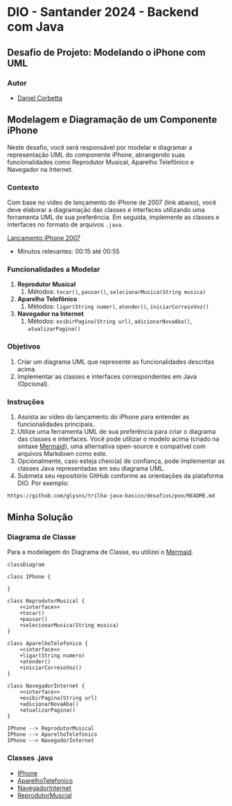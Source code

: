# DIO - Santander 2024 - Backend com Java

## Desafio de Projeto: Modelando o iPhone com UML

### Autor
- [Daniel Corbetta](https://github.com/danielcorbetta)

## Modelagem e Diagramação de um Componente iPhone

Neste desafio, você será responsável por modelar e diagramar a representação UML do componente iPhone, abrangendo suas funcionalidades como Reprodutor Musical, Aparelho Telefônico e Navegador na Internet.

### Contexto

Com base no vídeo de lançamento do iPhone de 2007 (link abaixo), você deve elaborar a diagramação das classes e interfaces utilizando uma ferramenta UML de sua preferência. Em seguida, implemente as classes e interfaces no formato de arquivos `.java`.

[Lançamento iPhone 2007](https://www.youtube.com/watch?v=9ou608QQRq8)

- Minutos relevantes: 00:15 até 00:55
  
### Funcionalidades a Modelar

1. **Reprodutor Musical**
   1. Métodos: `tocar()`, `pausar()`, `selecionarMusica(String musica)`
2. **Aparelho Telefônico**
   1. Métodos: `ligar(String numer)`, `atender()`, `iniciarCorreioVoz()`
3. **Navegador na Internet**
   1. Métodos: `exibirPagina(String url)`, `adicionarNovaAba()`, `atualizarPagina()`

### Objetivos
1. Criar um diagrama UML que represente as funcionalidades descritas acima.
2. Implementar as classes e interfaces correspondentes em Java (Opcional).

### Instruções
1. Assista ao vídeo do lançamento do iPhone para entender as funcionalidades principais.
2. Utilize uma ferramenta UML de sua preferência para criar o diagrama das classes e interfaces. Você pode utilizar o modelo acima (criado na sintaxe [Mermaid](https://mermaid.js.org/)), uma alternativa open-source e compatível com arquivos Markdown como este.
3. Opcionalmente, caso esteja cheio(a) de confiança, pode implementar as classes Java representadas em seu diagrama UML.
4. Submeta seu repositório GitHub conforme as orientações da plataforma DIO. Por exemplo:
```md
https://github.com/glysns/trilha-java-basico/desafios/poo/README.md
```

## Minha Solução
### Diagrama de Classe

Para a modelagem do Diagrama de Classe, eu utilizei o [Mermaid](https://mermaid.js.org/).

```mermaid
classDiagram

class IPhone {
    
}

class ReprodutorMusical {
    <<interface>>
    +tocar() 
    +pausar() 
    +selecionarMusica(String musica)
}

class AparelhoTelefonico {
    <<interface>>
    +ligar(String numero)
    +atender()
    +iniciarCorreioVoz()
}

class NavegadorInternet {
    <<interface>>
    +exibirPagina(String url)
    +adicionarNovaAba()
    +atualizarPagina()
}

IPhone --> ReprodutorMusical
IPhone --> AparelhoTelefonico
IPhone --> NavegadorInternet
```

### Classes .java
- [IPhone](/classes/IPhone.java)
- [AparelhoTelefonico](/classes/AparelhoTelefonico.java)
- [NavegadorInternet](/classes/NavegadorInternet.java)
- [ReprodutorMuscial](/classes/ReprodutorMusical.java)